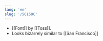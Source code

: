 ```yaml
---
lang: 'en'
slug: '/5C159C'
---
```


- [[Font]] by [[Toss]].
- Looks bizarrely similar to [[San Francisco]]
